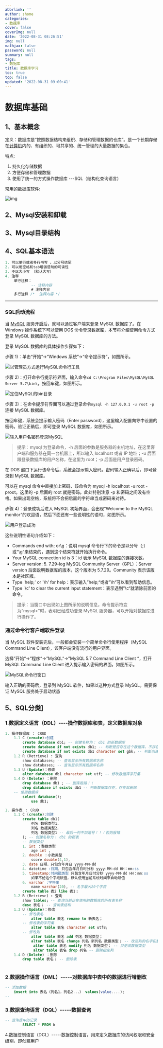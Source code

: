 ```yaml
---
abbrlink: ''
author: shome
categories:
- 数据库
cover: false
coverImg: null
date: '2022-08-31 08:26:51'
img: null
mathjax: false
password: null
summary: null
tags:
- 数据库
title: 数据库学习
toc: true
top: false
updated: '2022-08-31 09:00:41'
---
```

# 数据库基础

## 1、基本概念

定义：数据库是“按照数据结构来组织、存储和管理数据的仓库”。是一个长期存储在[计算机](https://baike.baidu.com/item/计算机/140338)内的、有组织的、可共享的、统一管理的大量数据的集合。

特点:

1. 持久化存储数据
2. 方便存储和管理数据
3. 使用了统一的方式操作数据库   ---SQL（结构化查询语言）

常用的数据库软件:

![img](https://suhai.oss-cn-hangzhou.aliyuncs.com/images/20191006123247526.png)

## 2、Mysql安装和卸载

## 3、Mysql目录结构

## 4、SQL基本语法

```sql
1. 可以单行或者多行书写 ，以分号结尾
2. 可以用空格和tab增强语句的可读性
3. 不区大小写 （默认大写）
4. 注释
	单行注释：
			-- 注释内容
			# 注释内容
	多行注释 /*  注释内容 */

```

---

### SQL启动流程

当 [MySQL](http://c.biancheng.net/mysql/) 服务开启后，就可以通过客户端来登录 MySQL 数据库了。在 Windows 操作系统下可以使用 DOS 命令登录数据库，本节将介绍使用命令方式登录 MySQL 数据库的方法。

登录 MySQL 数据库的具体操作步骤如下：

步骤 1)：单击“开始”→“Windows 系统”→“命令提示符”，如图所示。

![以管理员方式运行MySQL命令行工具](https://suhai.oss-cn-hangzhou.aliyuncs.com/images/4-1Z220145U2206.gif)

步骤 2)：打开命令行提示符界面，输入命令`cd C:\Program Files\MySQL\MySQL Server 5.7\bin\`，按回车键，如图所示。

![定位MySQL的bin目录](https://suhai.oss-cn-hangzhou.aliyuncs.com/images/5-20011G10H3J0.png)

步骤 3)：在命令提示符界面可以通过登录命令`mysql -h 127.0.0.1 -u root -p`连接 MySQL 数据库。

按回车键，系统会提示输入密码（Enter password），这里输入配置向导中设置的密码，验证正确后，即可登录 MySQL 数据库，如图所示。

![输入用户名密码登录MySQL](https://suhai.oss-cn-hangzhou.aliyuncs.com/images/5-20011G10I5608.png)

> 提示：mysql 为登录命令，-h 后面的参数是服务器的主机地址，在这里客户端和服务器在同一台机器上，所以输入 localhost 或者 IP 地址；-u 后面跟登录数据库的用户名称，在这里为 root；-p 后面是用户登录密码。

在 DOS 窗口下运行该命令后，系统会提示输入密码。密码输入正确以后，即可登录到 MySQL 数据库。

可以在 mysql 命令中直接加上密码，该命令为 mysql -h localhost -u root -proot。这里的 -p 后面的 root 就是密码。此处特别注意 -p 和密码之间没有空格。如果出现空格，系统将不会把后面的字符串当成密码来对待。

步骤 4)：登录成功后进入 MySQL 初始界面，会出现“Welcome to the MySQL monitor”的欢迎语，然后下面还有一些说明性的语句，如图所示。

![用户登录成功](https://suhai.oss-cn-hangzhou.aliyuncs.com/images/5-20011G10JEY.png)

这些说明性语句介绍如下：

- Commands end with; or\g：说明 mysql 命令行下的命令是以分号（;）或“\g”来结束的，遇到这个结束符就开始执行命令。
- Your MySQL connection id is 3：id 表示 MySQL 数据库的连接次数。
- Server version: 5. 7.29-log MySQL Community Server（GPL）：Server version 后面说明数据库的版本，这个版本为 5.7.29。Community 表示该版本是社区版。
- Type 'help;' or '\h' for help：表示输入”help;“或者”\h“可以看到帮助信息。
- Type '\c' to clear the current input statement：表示遇到”\c“就清除前面的命令。

> 提示：当窗口中出现如上图所示的说明信息，命令提示符变为“mysql>”时，表明已经成功登录 MySQL 服务器，可以开始对数据库进行操作了。

### 通过命令行客户端软件登录

当 MySQL 软件安装完后，一般都会安装一个简单命令行使用程序（MySQL Command Line Client），该客户端没有流行的用户界面。

选择”开始“→”程序“→”MySQL“→”MySQL 5.7 Command Line Client “，打开 MySQL Command Line Client 进入提示输入密码的界面，如图所示。

![MySQL命令行窗口](https://suhai.oss-cn-hangzhou.aliyuncs.com/images/5-20011G230351b.png)

输入正确的密码后，登录到 MySQL 软件，如果以这种方式登录 MySQL，需要保证 MySQL 服务处于启动状态

## 5、SQL分类]

### 1.数据定义语言（DDL）----操作数据库和表，定义数据库对象

```sql
1. 操作数据库 ： CRUD
	1.1 C (create):创建
		create database db1; -- 创建名称为： db1 的新数据库
		create database if not exists db1; -- 判断是否存在这个数据库，不存在则创建一个
		create database if not exists db1 character set gbk; -- 判断创建的同时设置字符集
	1.2 R (Retrieve) : 查询
		show databases; -- 查询显示所有数据库名称
		show databases; -- 查询显示所有数据库名称
	1.3 U (Update)：修改
		alter database db1 character set utf; -- 修改数据库字符集
	1.4 D (Delete) ：删除
		drop database db1 ; -- 删库跑路！！
		drop database if exists db1 -- 判断数据库存在，存在就删除
	-- 使用数据库
        select database();
            use db1;

```

```sql
1. 操作表 ： CRUD
	1.1 C (create):创建
		create table db1(
        	列名 数据类型1，
            列名 数据类型2，
            列名 数据类型1 -- 最后一列不加逗号！！！否则报错
        ); -- 创建名称为： db1 的新表
		-- 数据类型
		1. int ：整数类型
			age int ,
		2. double ：小数类型
			score double(4,1),
		3. date 日期，只包含年月日 yyyy-MM-dd
		4. datetime :日期，只包含年月日时分秒 yyyy-MM-dd HH：mm:ss
		5. timestamp:时间戳类型 只包含年月日时分秒 yyyy-MM-dd HH：mm:ss
			如果不给这个字段赋值，默认使用当前系统时间来自动赋值
		6. varchar :字符串
			name varchar(20), -- 名字最大20个字符
		create table 表2 like 表1；
	1.2 R (Retrieve) : 查询
		show tables; -- 查询当前正在使用的数据库的所有表名称
		desc 表名； -- 查询表结构
	1.3 U (Update)：修改
		-- 修改表名
			alter table 表名 rename to 新表名；
		-- 修改表的字符集
			alter table 表名 character set utf8; 
		-- 修改列
			alter table 表名 add 列名 数据类型；
			alter table 表名 change 列名 新列名 数据类型； -- 改变列的名字和数据类型
             alter table 表名 modify 列名 数据类型； -- 只更改数据类型
             alter table 表名 drop 列名 -- 删除指定列
	1.4 D (Delete) ：删除
		drop table 表名； -- 删除表
	
```

### 2.数据操作语言（DML）-----对数据库中表中的数据进行增删改

```sql
-- 添加数据
	insert into 表名（列名1，列名2...） values(value....);
-- 
```

### 3.数据查询语言（DQL）-----数据查询

```sql
-- 查询表中的记录
		SELECT * FROM b
```

4.数据控制语言（DCL）-----数据控制语言，用来定义数据库的访问权限和安全级别，即创建用户
